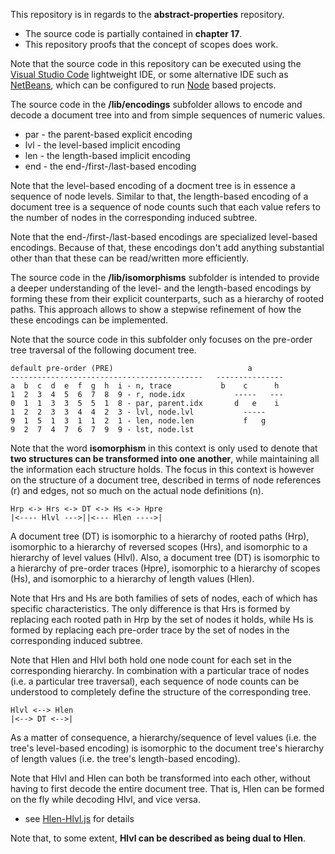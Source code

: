 
This repository is in regards to the **abstract-properties** repository.

* The source code is partially contained in **chapter 17**.
* This repository proofs that the concept of scopes does work.

Note that the source code in this repository can be executed using the
[Visual Studio Code](https://code.visualstudio.com/)
lightweight IDE, or some alternative IDE such as
[NetBeans](https://netbeans.apache.org/),
which can be configured to run
[Node](https://nodejs.org/en/)
based projects.

The source code in the **/lib/encodings** subfolder allows to encode and
decode a document tree into and from simple sequences of numeric values.

* par - the parent-based explicit encoding
* lvl - the level-based implicit encoding
* len - the length-based implicit encoding
* end - the end-/first-/last-based encoding

Note that the level-based encoding of a docment tree is in essence a sequence
of node levels. Similar to that, the length-based encoding of a document tree
is a sequence of node counts such that each value refers to the number of nodes
in the corresponding induced subtree.

Note that the end-/first-/last-based encodings are specialized level-based
encodings. Because of that, these encodings don't add anything substantial
other than that these can be read/written more efficiently.

The source code in the **/lib/isomorphisms** subfolder is intended to provide
a deeper understanding of the level- and the length-based encodings by forming
these from their explicit counterparts, such as a hierarchy of rooted paths.
This approach allows to show a stepwise refinement of how the these encodings
can be implemented.

Note that the source code in this subfolder only focuses on the pre-order
tree traversal of the following document tree.

```
default pre-order (PRE)                              a
-------------------------------------------   ---------------
a  b  c  d  e  f  g  h  i - n, trace           b    c      h
1  2  3  4  5  6  7  8  9 - r, node.idx           -----   ---
0  1  1  3  3  5  5  1  8 - par, parent.idx       d   e    i
1  2  2  3  3  4  4  2  3 - lvl, node.lvl           -----
9  1  5  1  3  1  1  2  1 - len, node.len           f   g
9  2  7  4  7  6  7  9  9 - lst, node.lst
```

Note that the word **isomorphism** in this context is only used to denote that
**two structures can be transformed into one another**, while maintaining all
the information each structure holds. The focus in this context is however on
the structure of a document tree, described in terms of node references (r)
and edges, not so much on the actual node definitions (n).

```
Hrp <-> Hrs <-> DT <-> Hs <-> Hpre
|<---- Hlvl --->||<--- Hlen ---->|
```

A document tree (DT) is isomorphic to a hierarchy of rooted paths (Hrp),
isomorphic to a hierarchy of reversed scopes (Hrs), and isomorphic to a
hierarchy of level values (Hlvl). Also, a document tree (DT) is isomorphic
to a hierarchy of pre-order traces (Hpre), isomorphic to a hierarchy of
scopes (Hs), and isomorphic to a hierarchy of length values (Hlen).

Note that Hrs and Hs are both families of sets of nodes, each of which
has specific characteristics. The only difference is that Hrs is formed by
replacing each rooted path in Hrp by the set of nodes it holds, while Hs
is formed by replacing each pre-order trace by the set of nodes in the
corresponding induced subtree.

Note that Hlen and Hlvl both hold one node count for each set in the
corresponding hierarchy. In combination with a particular trace of nodes
(i.e. a particular tree traversal), each sequence of node counts can be
understood to completely define the structure of the corresponding tree.

```
Hlvl <--> Hlen
|<--> DT <-->|
```

As a matter of consequence, a hierarchy/sequence of level values (i.e. the
tree's level-based encoding) is isomorphic to the document tree's hierarchy
of length values (i.e. the tree's length-based encoding).

Note that Hlvl and Hlen can both be transformed into each other, without
having to first decode the entire document tree. That is, Hlen can be formed
on the fly while decoding Hlvl, and vice versa.

* see [Hlen-Hlvl.js](./lib/isomorphisms/iso-3-0-Hlen-Hlvl.js) for details

Note that, to some extent, **Hlvl can be described as being dual to Hlen**.
